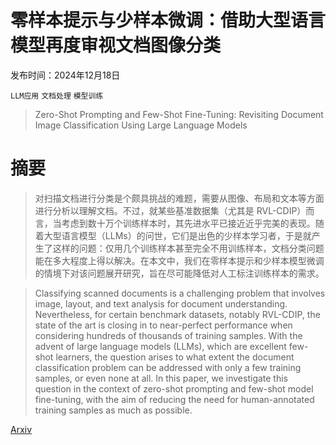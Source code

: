 # 零样本提示与少样本微调：借助大型语言模型再度审视文档图像分类

发布时间：2024年12月18日

`LLM应用` `文档处理` `模型训练`

> Zero-Shot Prompting and Few-Shot Fine-Tuning: Revisiting Document Image Classification Using Large Language Models

# 摘要

> 对扫描文档进行分类是个颇具挑战的难题，需要从图像、布局和文本等方面进行分析以理解文档。不过，就某些基准数据集（尤其是 RVL-CDIP）而言，当考虑到数十万个训练样本时，其先进水平已接近近乎完美的表现。随着大型语言模型（LLMs）的问世，它们是出色的少样本学习者，于是就产生了这样的问题：仅用几个训练样本甚至完全不用训练样本，文档分类问题能在多大程度上得以解决。在本文中，我们在零样本提示和少样本模型微调的情境下对该问题展开研究，旨在尽可能降低对人工标注训练样本的需求。

> Classifying scanned documents is a challenging problem that involves image, layout, and text analysis for document understanding. Nevertheless, for certain benchmark datasets, notably RVL-CDIP, the state of the art is closing in to near-perfect performance when considering hundreds of thousands of training samples. With the advent of large language models (LLMs), which are excellent few-shot learners, the question arises to what extent the document classification problem can be addressed with only a few training samples, or even none at all. In this paper, we investigate this question in the context of zero-shot prompting and few-shot model fine-tuning, with the aim of reducing the need for human-annotated training samples as much as possible.

[Arxiv](https://arxiv.org/abs/2412.13859)